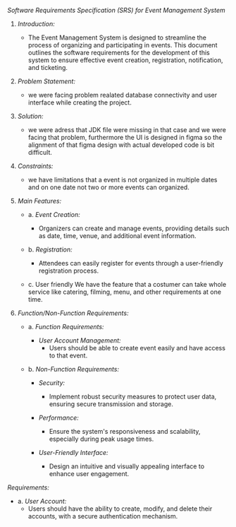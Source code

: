*Software Requirements Specification (SRS) for Event Management System*

1. *Introduction:*
   - The Event Management System is designed to streamline the process of organizing and participating in events. This document outlines the software requirements for the development of this system to ensure effective event creation, registration, notification, and ticketing.

2. *Problem Statement:*
   - we were facing problem realated database connectivity and user interface while creating the project.

3. *Solution:*
   - we were adress that JDK file were missing in that case and we were facing that problem, furthermore the UI is designed in figma so the alignment of that figma design with actual developed code is bit difficult.

4. *Constraints:*
   - we have limitations that a event is not organized in multiple dates and on one date not two or more events can organized.

5. *Main Features:*
   - a. *Event Creation:*
      - Organizers can create and manage events, providing details such as date, time, venue, and additional event information.

   - b. *Registration:*
      - Attendees can easily register for events through a user-friendly registration process.

   - c. User friendly 
We have the feature that a costumer can take whole service like catering, filming, menu, and other requirements at one time.

6. *Function/Non-Function Requirements:*
   - a. *Function Requirements:*
      - *User Account Management:*
         - Users should be able to create event easily and have access to that event.

   - b. *Non-Function Requirements:*
      - *Security:*
         - Implement robust security measures to protect user data, ensuring secure transmission and storage.

      - *Performance:*
         - Ensure the system's responsiveness and scalability, especially during peak usage times.

      - *User-Friendly Interface:*
         - Design an intuitive and visually appealing interface to enhance user engagement.

*Requirements:*
   - a. *User Account:*
      - Users should have the ability to create, modify, and delete their accounts, with a secure authentication mechanism.
